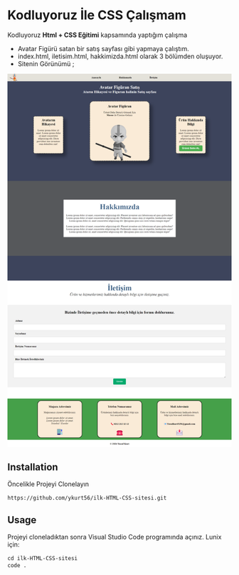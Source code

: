# Kodluyoruz İle CSS Çalışmam

Kodluyoruz **Html + CSS Eğitimi** kapsamında yaptığım çalışma

- Avatar Figürü satan bir satış sayfası gibi yapmaya çalıştım.
- index.html, iletisim.html, hakkimizda.html olarak 3 bölümden oluşuyor.
- Sitenin Görünümü ;

![enter image description here](css.png)

## Installation

Öncelikle Projeyi Clonelayın

```
https://github.com/ykurt56/ilk-HTML-CSS-sitesi.git
```

## Usage

Projeyi cloneladıktan sonra Visual Studio Code programında açınız.
Lunix için:

    cd ilk-HTML-CSS-sitesi
    code .
